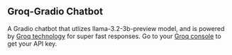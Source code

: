 ## Groq-Gradio Chatbot
A Gradio chatbot that utlizes llama-3.2-3b-preview model, and is powered by [Groq technology](https://groq.com/) for super fast responses. Go to your [Groq console](https://console.groq.com/keys) to get your API key.
